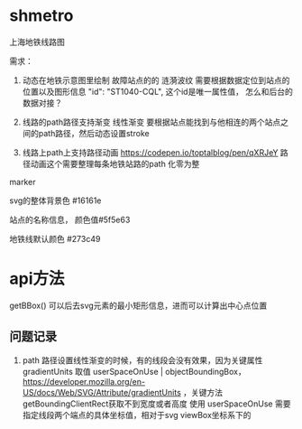 # shmetro
上海地铁线路图


需求：
 1. 动态在地铁示意图里绘制 故障站点的的 涟漪波纹
    需要根据数据定位到站点的位置以及图形信息 "id": "ST1040-CQL", 这个id是唯一属性值，
    怎么和后台的数据对接？


 2. 线路的path路径支持渐变 线性渐变 
    要根据站点能找到与他相连的两个站点之间的path路径，然后动态设置stroke
    
 3. 线路上path上支持路径动画 https://codepen.io/toptalblog/pen/qXRJeY
    路径动画这个需要整理每条地铁站路的path 化零为整

    


marker

svg的整体背景色 #16161e

站点的名称信息， 颜色值#5f5e63

地铁线默认颜色 #273c49


# api方法
getBBox() 可以后去svg元素的最小矩形信息，进而可以计算出中心点位置



## 问题记录

1. path 路径设置线性渐变的时候，有的线段会没有效果，因为关键属性 gradientUnits 取值 userSpaceOnUse | objectBoundingBox，
https://developer.mozilla.org/en-US/docs/Web/SVG/Attribute/gradientUnits ，关键方法getBoundingClientRect获取不到宽度或者高度
使用 userSpaceOnUse 需要指定线段两个端点的具体坐标值，相对于svg viewBox坐标系下的


